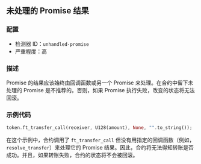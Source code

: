 
## 未处理的 Promise 结果

### 配置

* 检测器 ID：`unhandled-promise`
* 严重程度：高

### 描述

Promise 的结果应该始终由回调函数或另一个 Promise 来处理。在合约中留下未处理的 Promise 是不推荐的。否则，如果 Promise 执行失败，改变的状态将无法回滚。

### 示例代码

```rust
token.ft_transfer_call(receiver, U128(amount), None, "".to_string());
```

在这个示例中，合约调用了 `ft_transfer_call` 但没有用指定的回调函数（例如，`resolve_transfer`）来处理它的 Promise 结果。因此，合约将无法得知转账是否成功。并且，如果转账失败，合约的状态将不会被回滚。